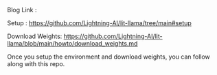 Blog Link : 

Setup : https://github.com/Lightning-AI/lit-llama/tree/main#setup

Download Weights: https://github.com/Lightning-AI/lit-llama/blob/main/howto/download_weights.md

Once you setup the environment and download weights, you can follow along with this repo.